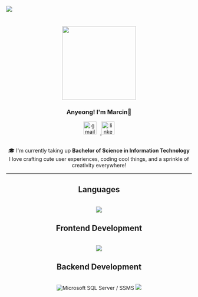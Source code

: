 ![](https://komarev.com/ghpvc/?username=marcinpascua&color=grey)

<h1 align="center">
    <img src="https://media1.tenor.com/m/_7JWmn89DpQAAAAd/100.gif" width="200" height="200"/>
</h1>

<h3 align="center">Anyeong! I'm Marcin🌸</h3>

<div align="center">
  <a href="mailto:pascua.marcin1@gmail.com">
    <img src="https://img.icons8.com/color/48/000000/gmail-new.png" alt="gmail" width="35" style="margin-right:10px;"/>
  </a>
  <a href="https://www.linkedin.com/in/marcinpascua/" target="_blank">
    <img src="https://cdn.jsdelivr.net/gh/devicons/devicon/icons/linkedin/linkedin-original.svg" alt="linkedin" width="35"/>
  </a>
</div>

<br>
<div align="center">

 🎓 I'm currently taking up **Bachelor of Science in Information Technology** <br>
 I love crafting cute user experiences, coding cool things, and a sprinkle of creativity everywhere!
 
 </div>
 


 <hr/>
 <h2 align="center">Languages</h2>
<br/>
<div align="center">
    <img src="https://skillicons.dev/icons?i=c,cs,java" /><br>
</div>
 
<h2 align="center">Frontend Development</h2>
<br/>
<div align="center">
    <img src="https://skillicons.dev/icons?i=html,css,javascript,figma,tailwind" /><br>
</div>

<h2 align="center">Backend Development</h2>
<br/>
<div align="center">
    <img src="https://img.icons8.com/color/48/000000/microsoft-sql-server.png" title="Microsoft SQL Server / SSMS"/>
    <img src="https://skillicons.dev/icons?i=php,laravel"/>
<br/>

